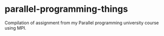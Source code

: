 # parallel-programming-things

Compilation of assignment from my Parallel programming university course using MPI.
